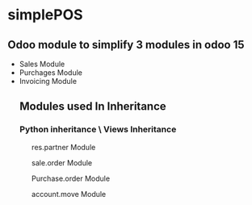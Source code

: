 # simplePOS
<h2>Odoo module to simplify 3 modules in odoo 15</h2>
<ul>
<li> Sales Module </li>
<li> Purchages Module </li>
<li> Invoicing Module </li>
</ul>
<ul>
<h2>Modules used In Inheritance</h2>
<h3> Python inheritance  \ Views Inheritance </h3>
<ol> res.partner Module </ol>
<ol> sale.order Module </ol>
<ol> Purchase.order Module </ol>
<ol> account.move Module </ol>
  
</ul>



